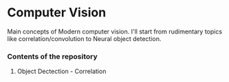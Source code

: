 # Computer Vision

Main concepts of Modern computer vision. I'll start from rudimentary topics like correlation/convolution to Neural object detection.

### Contents of the repository

1. Object Dectection - Correlation
